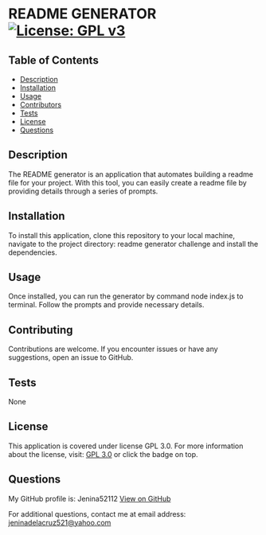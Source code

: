 
# README GENERATOR     [![License: GPL v3](https://img.shields.io/badge/License-GPLv3-blue.svg)](https://www.gnu.org/licenses/gpl-3.0)


## Table of Contents
- [Description](#description)
- [Installation](#installation)
- [Usage](#usage)
- [Contributors](#contributing)
- [Tests](#tests)
- [License](#license)
- [Questions](#questions)


## Description
The README generator is an application that automates building a readme file for your project. With this tool, you can easily create a readme file by providing details through a series of prompts.

## Installation
To install this application, clone this repository to your local machine, navigate to the project directory: readme generator challenge and install the dependencies.

## Usage
Once installed, you can run the generator by command node index.js to terminal. Follow the prompts and provide necessary details.

## Contributing
Contributions are welcome. If you encounter issues or have any suggestions, open an issue to GitHub.

## Tests
None

## License 
  This application is covered under license GPL 3.0.
  For more information about the license, visit: [GPL 3.0](https://www.gnu.org/licenses/gpl-3.0) or click the badge on top.

## Questions
  My GitHub profile is: Jenina52112 [View on GitHub](https://github.com/Jenina52112)

  For additional questions, contact me at email address: jeninadelacruz521@yahoo.com
